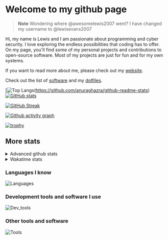 # Welcome to my github page

> **Note**
> Wondering where @awesomelewis2007 went? I have changed my username to @lewisevans2007

Hi, my name is Lewis and I am passionate about programming and cyber security. I love exploring the endless possibilities that coding has to offer. On my page, you'll find some of my personal projects and contributions to open-source software. Most of my projects are just for fun and for my own systems.

If you want to read more about me, please check out my [website](https://lewisevans2007.github.io/).

Check out the list of [software](https://github.com/lewisevans2007/lewisevans2007/blob/master/software.md) and my [dotfiles](https://github.com/lewisevans2007/dotfiles).

[![Top Langs](https://github-readme-stats.vercel.app/api/top-langs/?username=lewisevans2007&hide=html,css,jupyter%20notebook&langs_count=10&layout=donut&theme=transparent&exclude_repo=GPT-code-repository,Obsidian_vault,Apple-PowerManagement,Apple-Security,CMake,qemu,swift,tcpdump,xnu)(https://github.com/anuraghazra/github-readme-stats) 
[![GitHub stats](https://github-readme-stats.vercel.app/api?username=lewisevans2007&show_icons=true&theme=transparent)](https://github.com/anuraghazra/github-readme-stats)

[![GitHub Streak](https://streak-stats.demolab.com?user=lewisevans2007&theme=transparent)](https://git.io/streak-stats)

[![Github activity graph](https://github-readme-activity-graph.vercel.app/graph?username=lewisevans2007&theme=github-compact&area=true)](https://github.com/ashutosh00710/github-readme-activity-graph)

[![trophy](https://github-profile-trophy.vercel.app/?username=lewisevans2007&theme=darkhub)](https://github.com/ryo-ma/github-profile-trophy)

## More stats
<details close>
<summary>Advanced github stats</summary>
<br>
  
![Metrics](https://raw.githubusercontent.com/lewisevans2007/lewisevans2007/master/github-metrics.svg)
  
</details>

<details close>
<summary>Wakatime stats</summary>
<br>

<!--START_SECTION:waka-->

```txt
Swift            42 mins         ████████░░░░░░░░░░░░░░░░░   32.47 %
Python           23 mins         ████▒░░░░░░░░░░░░░░░░░░░░   17.96 %
C                15 mins         ███░░░░░░░░░░░░░░░░░░░░░░   11.70 %
Text             12 mins         ██▒░░░░░░░░░░░░░░░░░░░░░░   09.61 %
Other            9 mins          ██░░░░░░░░░░░░░░░░░░░░░░░   07.34 %
Ezhil            7 mins          █▒░░░░░░░░░░░░░░░░░░░░░░░   05.39 %
Markdown         6 mins          █▒░░░░░░░░░░░░░░░░░░░░░░░   04.73 %
JavaScript       5 mins          █░░░░░░░░░░░░░░░░░░░░░░░░   03.98 %
Rust             3 mins          ▓░░░░░░░░░░░░░░░░░░░░░░░░   02.98 %
Makefile         2 mins          ▓░░░░░░░░░░░░░░░░░░░░░░░░   02.05 %
HTML             0 secs          ░░░░░░░░░░░░░░░░░░░░░░░░░   00.53 %
Assembly         0 secs          ░░░░░░░░░░░░░░░░░░░░░░░░░   00.37 %
XML              0 secs          ░░░░░░░░░░░░░░░░░░░░░░░░░   00.23 %
ActionScript 3   0 secs          ░░░░░░░░░░░░░░░░░░░░░░░░░   00.18 %
ECL              0 secs          ░░░░░░░░░░░░░░░░░░░░░░░░░   00.17 %
```

<!--END_SECTION:waka-->
</details>

### Languages I know
![Languages](https://skillicons.dev/icons?i=python,cpp,cs,c,javascript,nodejs,dotnet,bash,css,html,rust)
### Development tools and software I use
![Dev_tools](https://skillicons.dev/icons?i=git,docker,github,googlecloud,vscode,visualstudio,raspberrypi,linux,powershell,replit)
### Other tools and software
![Tools](https://skillicons.dev/icons?i=blender,ps,pr,ai,xd,figma)
